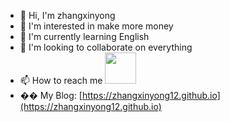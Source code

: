 - 👋 Hi, I'm zhangxinyong
- 👀 I'm interested in make more money
- 🌱 I'm currently learning English
- 💞️ I'm looking to collaborate on everything
- 📫 How to reach me <img width="50" src="https://user-images.githubusercontent.com/29941627/209768301-f213c995-5b7f-4de7-b2d7-cb6ccb67d504.jpg">
- �� My Blog: [https://zhangxinyong12.github.io](https://zhangxinyong12.github.io)

